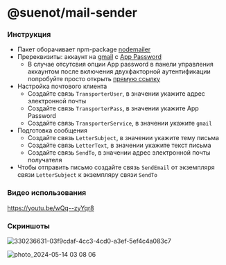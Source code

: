# @suenot/mail-sender

### Инструкция
- Пакет оборачивает npm-package [nodemailer](https://nodemailer.com/)
- Пререквизиты: аккаунт на [gmail](https://gmail.com/) с [App Password](https://knowledge.workspace.google.com/kb/how-to-generate-an-app-passwords-000009237)
  - В случае отсутсвия опции App password в панели управления аккаунтом после включения двухфакторной аутентификации попробуйте просто открыть [прямую ссылку](https://security.google.com/settings/security/apppasswords)
- Настройка почтового клиента
  - Создайте связь `TransporterUser`, в значении укажите адрес электронной почты
  - Создайте связь `TransporterPass`, в значении укажите App Password
  - Создайте связь `TransporterService`, в значении укажите `gmail`
- Подготовка сообщения
  - Создайте связь `LetterSubject`, в значении укажите тему письма
  - Создайте связь `LetterText`, в значении укажите текст письма
  - Создайте связь `SendTo`, в значении адрес электронной почты получателя
- Чтобы отправить письмо создайте связь `SendEmail` от экземпляря связи `LetterSubject` к экземпляру связи `SendTo`


### Видео использования
https://youtu.be/wQq--zyYqr8

### Скриншоты
![330236631-03f9cdaf-4cc3-4cd0-a3ef-5ef4c4a083c7](https://github.com/suenot/deep-mail-sender/assets/1426876/bb8f42b4-b039-44b2-a4a3-84c5efc856f0)

![photo_2024-05-14 03 08 06](https://github.com/suenot/deep-mail-sender/assets/1426876/11480509-aabd-4c99-ba93-eabf27f3f30a)
